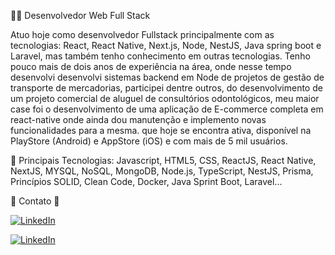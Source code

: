 👨‍💻 Desenvolvedor Web Full Stack

Atuo hoje como desenvolvedor Fullstack principalmente com as tecnologias: React, React Native, Next.js, Node, NestJS, Java spring boot e
Laravel, mas também tenho conhecimento em outras tecnologias. Tenho pouco mais de dois anos de experiência na área, onde nesse tempo desenvolvi desenvolvi sistemas backend em Node de projetos de gestão de transporte de mercadorias, participei dentre outros, 
do desenvolvimento de um projeto comercial de aluguel de consultórios odontológicos, meu maior case foi o desenvolvimento de uma aplicação
de E-commerce completa em react-native onde ainda dou manutenção e implemento novas funcionalidades para a mesma. que hoje
se encontra ativa, disponível na PlayStore (Android) e AppStore (iOS) e com mais de 5 mil usuários.


🌱 Principais Tecnologias: Javascript, HTML5, CSS, ReactJS, React Native, NextJS, MYSQL, NoSQL, MongoDB, Node.js, TypeScript, NestJS, Prisma, Princípios SOLID, Clean Code, Docker, Java Sprint Boot, Laravel...

📩 Contato 📩

<a href="https://www.linkedin.com/in/maikelmy/"><img alt="LinkedIn" src="https://img.shields.io/badge/LinkedIn-0077B5?style=for-the-badge&logo=linkedin&logoColor=white" /></a>

<a href="mailto:maikelmysilvestre@gmail.com"><img alt="LinkedIn" src="https://img.shields.io/badge/Gmail-D14836?style=for-the-badge&logo=gmail&logoColor=white" /></a>
